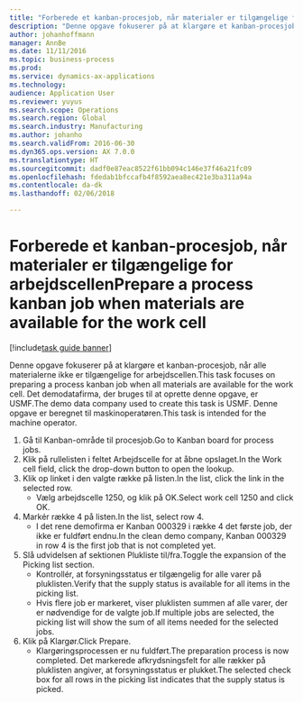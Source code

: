 ```yaml
---
title: "Forberede et kanban-procesjob, når materialer er tilgængelige for arbejdscellen"
description: "Denne opgave fokuserer på at klargøre et kanban-procesjob, når alle materialerne ikke er tilgængelige for arbejdscellen."
author: johanhoffmann
manager: AnnBe
ms.date: 11/11/2016
ms.topic: business-process
ms.prod: 
ms.service: dynamics-ax-applications
ms.technology: 
audience: Application User
ms.reviewer: yuyus
ms.search.scope: Operations
ms.search.region: Global
ms.search.industry: Manufacturing
ms.author: johanho
ms.search.validFrom: 2016-06-30
ms.dyn365.ops.version: AX 7.0.0
ms.translationtype: HT
ms.sourcegitcommit: dadf0e87eac8522f61bb094c146e37f46a21fc09
ms.openlocfilehash: fdedab1bfccafb4f8592aea8ec421e3ba311a94a
ms.contentlocale: da-dk
ms.lasthandoff: 02/06/2018

---
```

# <a name="prepare-a-process-kanban-job-when-materials-are-available-for-the-work-cell"></a><span data-ttu-id="56312-103">Forberede et kanban-procesjob, når materialer er tilgængelige for arbejdscellen</span><span class="sxs-lookup"><span data-stu-id="56312-103">Prepare a process kanban job when materials are available for the work cell</span></span>

[!include[task guide banner](../../includes/task-guide-banner.md)]

<span data-ttu-id="56312-104">Denne opgave fokuserer på at klargøre et kanban-procesjob, når alle materialerne ikke er tilgængelige for arbejdscellen.</span><span class="sxs-lookup"><span data-stu-id="56312-104">This task focuses on preparing a process kanban job when all materials are available for the work cell.</span></span> <span data-ttu-id="56312-105">Det demodatafirma, der bruges til at oprette denne opgave, er USMF.</span><span class="sxs-lookup"><span data-stu-id="56312-105">The demo data company used to create this task is USMF.</span></span> <span data-ttu-id="56312-106">Denne opgave er beregnet til maskinoperatøren.</span><span class="sxs-lookup"><span data-stu-id="56312-106">This task is intended for the machine operator.</span></span>

1. <span data-ttu-id="56312-107">Gå til Kanban-område til procesjob.</span><span class="sxs-lookup"><span data-stu-id="56312-107">Go to Kanban board for process jobs.</span></span>
2. <span data-ttu-id="56312-108">Klik på rullelisten i feltet Arbejdscelle for at åbne opslaget.</span><span class="sxs-lookup"><span data-stu-id="56312-108">In the Work cell field, click the drop-down button to open the lookup.</span></span>
3. <span data-ttu-id="56312-109">Klik op linket i den valgte række på listen.</span><span class="sxs-lookup"><span data-stu-id="56312-109">In the list, click the link in the selected row.</span></span>
    * <span data-ttu-id="56312-110">Vælg arbejdscelle 1250, og klik på OK.</span><span class="sxs-lookup"><span data-stu-id="56312-110">Select work cell 1250 and click OK.</span></span>  
4. <span data-ttu-id="56312-111">Markér række 4 på listen.</span><span class="sxs-lookup"><span data-stu-id="56312-111">In the list, select row 4.</span></span>
    * <span data-ttu-id="56312-112">I det rene demofirma er Kanban 000329 i række 4 det første job, der ikke er fuldført endnu.</span><span class="sxs-lookup"><span data-stu-id="56312-112">In the clean demo company, Kanban 000329 in row 4 is the first job that is not completed yet.</span></span>  
5. <span data-ttu-id="56312-113">Slå udvidelsen af sektionen Plukliste til/fra.</span><span class="sxs-lookup"><span data-stu-id="56312-113">Toggle the expansion of the Picking list section.</span></span>
    * <span data-ttu-id="56312-114">Kontrollér, at forsyningsstatus er tilgængelig for alle varer på pluklisten.</span><span class="sxs-lookup"><span data-stu-id="56312-114">Verify that the supply status is available for all items in the picking list.</span></span>  
    * <span data-ttu-id="56312-115">Hvis flere job er markeret, viser pluklisten summen af alle varer, der er nødvendige for de valgte job.</span><span class="sxs-lookup"><span data-stu-id="56312-115">If multiple jobs are selected, the picking list will show the sum of all items needed for the selected jobs.</span></span>  
6. <span data-ttu-id="56312-116">Klik på Klargør.</span><span class="sxs-lookup"><span data-stu-id="56312-116">Click Prepare.</span></span>
    * <span data-ttu-id="56312-117">Klargøringsprocessen er nu fuldført.</span><span class="sxs-lookup"><span data-stu-id="56312-117">The preparation process is now completed.</span></span> <span data-ttu-id="56312-118">Det markerede afkrydsningsfelt for alle rækker på pluklisten angiver, at forsyningsstatus er plukket.</span><span class="sxs-lookup"><span data-stu-id="56312-118">The selected check box for all rows in the picking list indicates that the supply status is picked.</span></span>  

